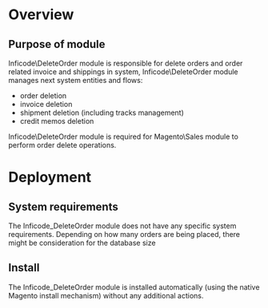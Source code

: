 # Overview
## Purpose of module

Inficode\DeleteOrder module is responsible for delete orders and order related invoice and shippings in system,
Inficode\DeleteOrder module manages next system entities and flows:

* order deletion
* invoice deletion
* shipment deletion (including tracks management)
* credit memos deletion

Inficode\DeleteOrder module is required for Magento\Sales module to perform order delete operations.

# Deployment
## System requirements

The Inficode_DeleteOrder module does not have any specific system requirements.
Depending on how many orders are being placed, there might be consideration for the database size

## Install
The Inficode_DeleteOrder module is installed automatically (using the native Magento install mechanism) without any additional actions.